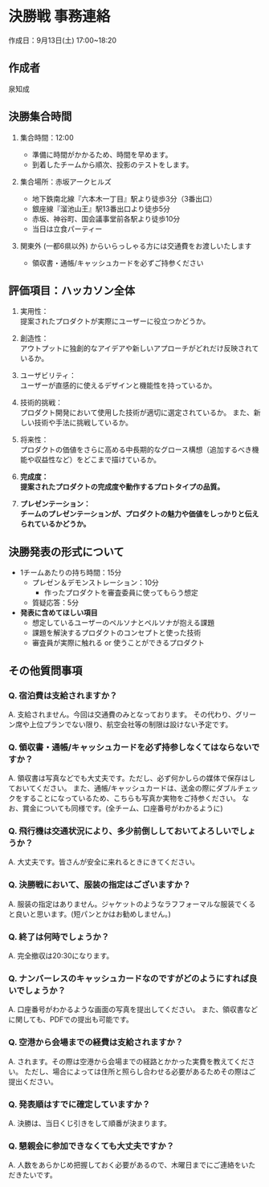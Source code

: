# 決勝戦 事務連絡

作成日：9月13日(土) 17:00~18:20

## 作成者
泉知成

## 決勝集合時間

1. 集合時間：12:00
    - 準備に時間がかかるため、時間を早めます。
    - 到着したチームから順次、投影のテストをします。

2. 集合場所：赤坂アークヒルズ
    - 地下鉄南北線『六本木一丁目』駅より徒歩3分（3番出口）
    - 銀座線『溜池山王』駅13番出口より徒歩5分
    - 赤坂、神谷町、国会議事堂前各駅より徒歩10分
    - 当日は立食パーティー

3. 関東外 (一都6県以外) からいらっしゃる方には交通費をお渡しいたします
    - 領収書・通帳/キャッシュカードを必ずご持参ください

## 評価項目：ハッカソン全体
1. 実用性：  
提案されたプロダクトが実際にユーザーに役立つかどうか。

2. 創造性：  
アウトプットに独創的なアイデアや新しいアプローチがどれだけ反映されているか。

3. ユーザビリティ：  
ユーザーが直感的に使えるデザインと機能性を持っているか。

4. 技術的挑戦：  
プロダクト開発において使用した技術が適切に選定されているか。
また、新しい技術や手法に挑戦しているか。

5. 将来性：  
プロダクトの価値をさらに高める中長期的なグロース構想（追加するべき機能や収益性など）をどこまで描けているか。

6. **完成度：**  
**提案されたプロダクトの完成度や動作するプロトタイプの品質。**

7. **プレゼンテーション：**  
**チームのプレゼンテーションが、プロダクトの魅力や価値をしっかりと伝えられているかどうか。**

## 決勝発表の形式について
- 1チームあたりの持ち時間：15分
    - プレゼン＆デモンストレーション：10分
        - 作ったプロダクトを審査委員に使ってもらう想定
    - 質疑応答：5分
- **発表に含めてほしい項目**
    - 想定しているユーザーのペルソナとペルソナが抱える課題
    - 課題を解決するプロダクトのコンセプトと使った技術
    - 審査員が実際に触れる or 使うことができるプロダクト

## その他質問事項
### Q. 宿泊費は支給されますか？
A. 支給されません。今回は交通費のみとなっております。
その代わり、グリーン席や上位プランでない限り、航空会社等の制限は設けない予定です。

### Q. 領収書・通帳/キャッシュカードを必ず持参しなくてはならないですか？
A. 領収書は写真などでも大丈夫です。ただし、必ず何かしらの媒体で保存はしておいてください。
また、通帳/キャッシュカードは、送金の際にダブルチェックをすることになっているため、こちらも写真か実物をご持参ください。
なお、賞金についても同様です。(全チーム、口座番号がわかるように)

### Q. 飛行機は交通状況により、多少前倒ししておいてよろしいでしょうか？
A. 大丈夫です。皆さんが安全に来れるときにきてください。


### Q. 決勝戦において、服装の指定はございますか？
A. 服装の指定はありません。ジャケットのようなラフフォーマルな服装でくると良いと思います。(短パンとかはお勧めしません。)

### Q. 終了は何時でしょうか？
A. 完全撤収は20:30になります。

### Q. ナンバーレスのキャッシュカードなのですがどのようにすれば良いでしょうか？
A. 口座番号がわかるような画面の写真を提出してください。
また、領収書などに関しても、PDFでの提出も可能です。

### Q. 空港から会場までの経費は支給されますか？
A. されます。その際は空港から会場までの経路とかかった実費を教えてください。
ただし、場合によっては住所と照らし合わせる必要があるためその際はご提出ください。

### Q. 発表順はすでに確定していますか？
A. 決勝は、当日くじ引きをして順番が決まります。

### Q. 懇親会に参加できなくても大丈夫ですか？
A. 人数をあらかじめ把握しておく必要があるので、木曜日までにご連絡をいただきたいです。